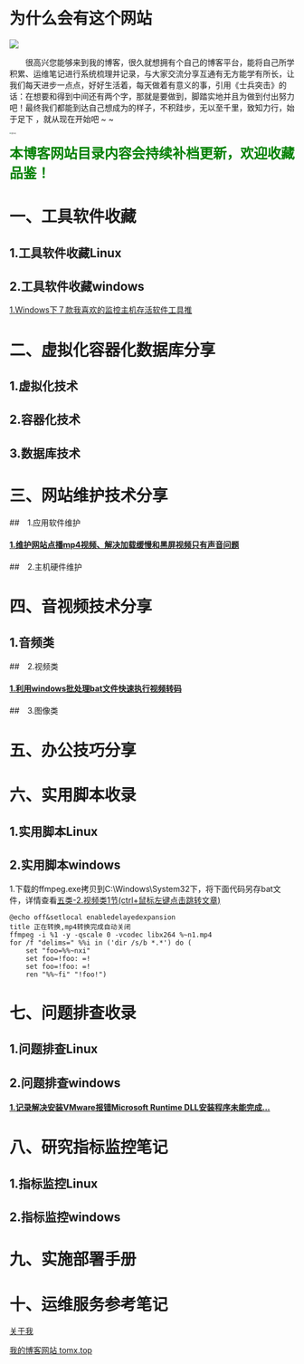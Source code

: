 # 为什么会有这个网站

<img src="https://i.ibb.co/fDT7Gmc/logo.png">

&emsp;&emsp;很高兴您能够来到我的博客，很久就想拥有个自己的博客平台，能将自己所学积累、运维笔记进行系统梳理并记录，与大家交流分享互通有无方能学有所长，让我们每天进步一点点，好好生活着，每天做着有意义的事，引用《士兵突击》的话：在想要和得到中间还有两个字，那就是要做到，脚踏实地并且为做到付出努力吧！最终我们都能到达自己想成为的样子，不积跬步，无以至千里，致知力行，始于足下 ，就从现在开始吧 ~ ~

<img src="https://i.ibb.co/GcZ9WQy/20240922170354.jpg" alt="里尔克" style="zoom: 20%;" /> 



**<font size=5><font color=green>本博客网站目录内容会持续补档更新，欢迎收藏品鉴！</font></font>**

# 一、工具软件收藏

 ## 1.工具软件收藏Linux

 ## 2.工具软件收藏windows

[1.Windows下７款我喜欢的监控主机存活软件工具推](https://mp.weixin.qq.com/s?__biz=MzI2MjUzMzU2MQ==&mid=2247483710&idx=1&sn=341f5b24421f39b0bd1f9027502de0bb&chksm=ea48f9e8dd3f70fe301ec645f516a8a6996d56bf32c64407fb4ff0671d076fb6c3b9c316bdb7#rd)

#  二、虚拟化容器化数据库分享

  ## 1.虚拟化技术
  ## 2.容器化技术
  ## 3.数据库技术

# 三、网站维护技术分享

##　1.应用软件维护

#### [1.维护网站点播mp4视频、解决加载缓慢和黑屏视频只有声音问题](https://mp.weixin.qq.com/s?__biz=MzI2MjUzMzU2MQ==&mid=2247483716&idx=1&sn=7f8ad39a69f9750c56679b2e6169fd9a&chksm=ea48f992dd3f7084cb05c30187c89cd7f513e65a821173a2d8b3f265048fc859b228344f647d#rd)

##　2.主机硬件维护

# 四、音视频技术分享

## 1.音频类

 ##　2.视频类

#### <a id="ffmpeg.bat"> [1.利用windows批处理bat文件快速执行视频转码](https://mp.weixin.qq.com/s?__biz=MzI2MjUzMzU2MQ==&mid=2247483734&idx=1&sn=a15fda0ffdd27da10fcf844efc07c5cb&chksm=ea48f980dd3f70967ef115758ba58a3a22f1ea0383b8812c4a11b90fc3424c0db58af4efbc8f#rd)</a></a>

##　3.图像类

# 五、办公技巧分享

# 六、实用脚本收录

  ## 1.实用脚本Linux
  ## 2.实用脚本windows

1.下载的ffmpeg.exe拷贝到C:\Windows\System32下，将下面代码另存bat文件，详情查看<a href="#ffmpeg.bat">五类-2.视频类1节(ctrl+鼠标左键点击跳转文章)</a>

```
@echo off&setlocal enabledelayedexpansion
title 正在转换,mp4转换完成自动关闭
ffmpeg -i %1 -y -qscale 0 -vcodec libx264 %~n1.mp4
for /f "delims=" %%i in ('dir /s/b *.*') do (
    set "foo=%%~nxi"
    set foo=!foo: =!
    set foo=!foo: =!
    ren "%%~fi" "!foo!")
```



# 七、问题排查收录

## 1.问题排查Linux
## 2.问题排查windows

#### [1.记录解决安装VMware报错Microsoft Runtime DLL安装程序未能完成...](https://mp.weixin.qq.com/s?__biz=MzI2MjUzMzU2MQ==&mid=2247483760&idx=1&sn=191e4f693a5389ac37e061d763c400fd&chksm=ea48f9a6dd3f70b0a7fac27e16ed593a8b56b9189d9ef0c1c3e1908062b74198ed22f41ca21f#rd)

# 八、研究指标监控笔记

## 1.指标监控Linux
## 2.指标监控windows

# 九、实施部署手册

# 十、运维服务参考笔记

[关于我](https://mp.weixin.qq.com/s?__biz=MzI2MjUzMzU2MQ==&mid=2247483808&idx=1&sn=3a71afb038e39b4367254215a8b17be8&chksm=ea48f976dd3f7060dc2dc2b84904dc92429b6a0fbf21115f0d4d6d91f312e0133cd179fe0e37#rd) 

[我的博客网站 tomx.top](http://tomx.top) 





